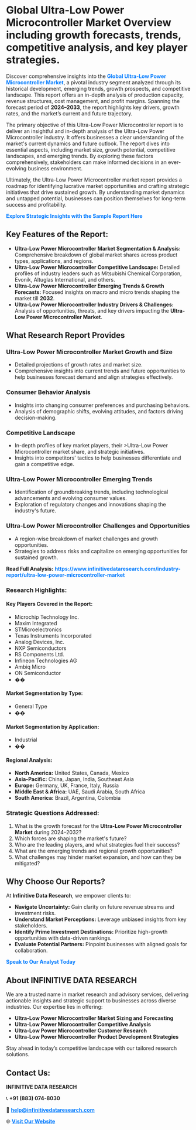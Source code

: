 <h1>Global Ultra-Low Power Microcontroller Market Overview including growth forecasts, trends, competitive analysis, and key player strategies.</h1>
<p>
Discover comprehensive insights into the 
<a href="https://www.infinitivedataresearch.com/industry-report/ultra-low-power-microcontroller-market" rel="dofollow" style="color: #007BFF; text-decoration: none;"><strong>Global Ultra-Low Power Microcontroller Market</strong></a>, a pivotal industry segment analyzed through its historical development, emerging trends, growth prospects, and competitive landscape. This report offers an in-depth analysis of production capacity, revenue structures, cost management, and profit margins. Spanning the forecast period of <strong>2024–2033</strong>, the report highlights key drivers, growth rates, and the market’s current and future trajectory.
</p>
<p>
The primary objective of this Ultra-Low Power Microcontroller report is to deliver an insightful and in-depth analysis of the Ultra-Low Power Microcontroller industry. It offers businesses a clear understanding of the market's current dynamics and future outlook. The report dives into essential aspects, including market size, growth potential, competitive landscapes, and emerging trends. By exploring these factors comprehensively, stakeholders can make informed decisions in an ever-evolving business environment.
</p>
<p>
Ultimately, the Ultra-Low Power Microcontroller market report provides a roadmap for identifying lucrative market opportunities and crafting strategic initiatives that drive sustained growth. By understanding market dynamics and untapped potential, businesses can position themselves for long-term success and profitability.
</p>
<p>
<a href="https://www.infinitivedataresearch.com/request-sample/reportId=109070" style="color: #007BFF; text-decoration: none;"><strong>Explore Strategic Insights with the Sample Report Here</strong></a>
</p>

<h2>Key Features of the Report:</h2>
<ul>
<li><strong>Ultra-Low Power Microcontroller Market Segmentation & Analysis:</strong> Comprehensive breakdown of global market shares across product types, applications, and regions.</li>
<li><strong>Ultra-Low Power Microcontroller Competitive Landscape:</strong> Detailed profiles of industry leaders such as Mitsubishi Chemical Corporation, Evonik, Altuglas International, and others.</li>
<li><strong>Ultra-Low Power Microcontroller Emerging Trends & Growth Forecasts:</strong> Focused insights on macro and micro trends shaping the market till <strong>2032</strong>.</li>
<li><strong>Ultra-Low Power Microcontroller Industry Drivers & Challenges:</strong> Analysis of opportunities, threats, and key drivers impacting the <strong>Ultra-Low Power Microcontroller Market</strong>.</li>
</ul>

<h2>What Research Report Provides</h2>
<h3>Ultra-Low Power Microcontroller Market Growth and Size</h3>
<ul>
<li>Detailed projections of growth rates and market size.</li>
<li>Comprehensive insights into current trends and future opportunities to help businesses forecast demand and align strategies effectively.</li>
</ul>

<h3>Consumer Behavior Analysis</h3>
<ul>
<li>Insights into changing consumer preferences and purchasing behaviors.</li>
<li>Analysis of demographic shifts, evolving attitudes, and factors driving decision-making.</li>
</ul>

<h3>Competitive Landscape</h3>
<ul>
<li>In-depth profiles of key market players, their >Ultra-Low Power Microcontroller market share, and strategic initiatives.</li>
<li>Insights into competitors' tactics to help businesses differentiate and gain a competitive edge.</li>
</ul>

<h3>Ultra-Low Power Microcontroller Emerging Trends</h3>
<ul>
<li>Identification of groundbreaking trends, including technological advancements and evolving consumer values.</li>
<li>Exploration of regulatory changes and innovations shaping the industry's future.</li>
</ul>

<h3>Ultra-Low Power Microcontroller Challenges and Opportunities</h3>
<ul>
<li>A region-wise breakdown of market challenges and growth opportunities.</li>
<li>Strategies to address risks and capitalize on emerging opportunities for sustained growth.</li>
</ul>
<p><strong>Read Full Analysis:</strong> <a href="https://www.infinitivedataresearch.com/industry-report/ultra-low-power-microcontroller-market" rel="dofollow" style="color: #007BFF; text-decoration: none;"><strong>https://www.infinitivedataresearch.com/industry-report/ultra-low-power-microcontroller-market</strong></a></p>
<h3>Research Highlights:</h3>
<h4>Key Players Covered in the Report:</h4>
<ul><li>Microchip Technology Inc.</li><li>Maxim Integrated</li><li>STMicroelectronics</li><li>Texas Instruments Incorporated</li><li>Analog Devices, Inc.</li><li>NXP Semiconductors</li><li>RS Components Ltd.</li><li>Infineon Technologies AG</li><li>Ambiq Micro</li><li>ON Semiconductor</li><li>��</li></ul>
<h4>Market Segmentation by Type:</h4>
<ul><li>General Type</li><li>��</li></ul>
<h4>Market Segmentation by Application:</h4>
<ul><li>Industrial</li><li>��</li></ul>

<h4>Regional Analysis:</h4>
<ul>
<li><strong>North America:</strong> United States, Canada, Mexico</li>
<li><strong>Asia-Pacific:</strong> China, Japan, India, Southeast Asia</li>
<li><strong>Europe:</strong> Germany, UK, France, Italy, Russia</li>
<li><strong>Middle East & Africa:</strong> UAE, Saudi Arabia, South Africa</li>
<li><strong>South America:</strong> Brazil, Argentina, Colombia</li>
</ul>

<h3>Strategic Questions Addressed:</h3>
<ol>
<li>What is the growth forecast for the <strong>Ultra-Low Power Microcontroller Market</strong> during 2024–2032?</li>
<li>Which forces are shaping the market's future?</li>
<li>Who are the leading players, and what strategies fuel their success?</li>
<li>What are the emerging trends and regional growth opportunities?</li>
<li>What challenges may hinder market expansion, and how can they be mitigated?</li>
</ol>

<h2>Why Choose Our Reports?</h2>
<p>At <strong>Infinitive Data Research</strong>, we empower clients to:</p>
<ul>
<li><strong>Navigate Uncertainty:</strong> Gain clarity on future revenue streams and investment risks.</li>
<li><strong>Understand Market Perceptions:</strong> Leverage unbiased insights from key stakeholders.</li>
<li><strong>Identify Prime Investment Destinations:</strong> Prioritize high-growth opportunities with data-driven rankings.</li>
<li><strong>Evaluate Potential Partners:</strong> Pinpoint businesses with aligned goals for collaboration.</li>
</ul>
<p><a href="https://www.infinitivedataresearch.com/industry-report/ultra-low-power-microcontroller-market" rel="dofollow" style="color: #007BFF; text-decoration: none;"><strong>Speak to Our Analyst Today</strong></a></p>

<h2>About INFINITIVE DATA RESEARCH</h2>
<p>We are a trusted name in market research and advisory services, delivering actionable insights and strategic support to businesses across diverse industries. Our expertise lies in offering:</p>
<ul>
<li><strong>Ultra-Low Power Microcontroller Market Sizing and Forecasting</strong></li>
<li><strong>Ultra-Low Power Microcontroller Competitive Analysis</strong></li>
<li><strong>Ultra-Low Power Microcontroller Customer Research</strong></li>
<li><strong>Ultra-Low Power Microcontroller Product Development Strategies</strong></li>
</ul>
<p>Stay ahead in today’s competitive landscape with our tailored research solutions.</p>

<h2>Contact Us:</h2>
<p><strong>INFINITIVE DATA RESEARCH</strong></p>
<p>📞 <strong>+91 (883) 074-8030</strong></p>
<p>📧 <strong><a href="mailto:help@infinitivedataresearch.com" style="color: #007BFF;">help@infinitivedataresearch.com</a></strong></p>
<p>🌐 <strong><a href="https://www.infinitivedataresearch.com" rel="dofollow" style="color: #007BFF;">Visit Our Website</a></strong></p>